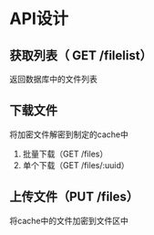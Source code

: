 # API设计
## 获取列表（ GET /filelist）
返回数据库中的文件列表

## 下载文件
将加密文件解密到制定的cache中
1. 批量下载（GET /files）
2. 单个下载（GET /files/:uuid）


## 上传文件（PUT /files）
将cache中的文件加密到文件区中
